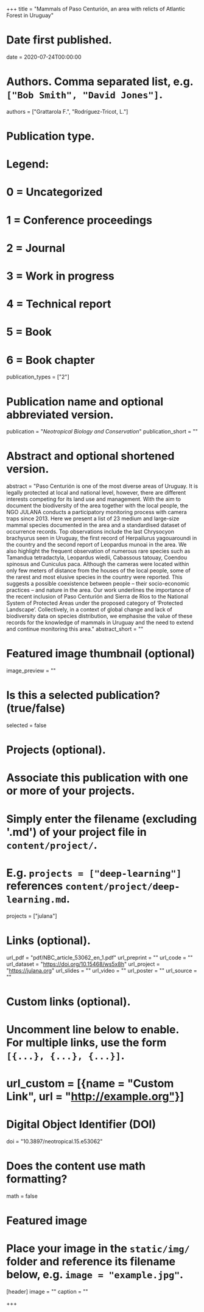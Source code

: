 +++
title = "Mammals of Paso Centurión, an area with relicts of Atlantic Forest in Uruguay"

# Date first published.
date = 2020-07-24T00:00:00

# Authors. Comma separated list, e.g. `["Bob Smith", "David Jones"]`.
authors = ["Grattarola F.", "Rodríguez-Tricot, L."]

# Publication type.
# Legend:
# 0 = Uncategorized
# 1 = Conference proceedings
# 2 = Journal
# 3 = Work in progress
# 4 = Technical report
# 5 = Book
# 6 = Book chapter
publication_types = ["2"]

# Publication name and optional abbreviated version.
publication = "*Neotropical Biology and Conservation*"
publication_short = ""

# Abstract and optional shortened version.
abstract = "Paso Centurión is one of the most diverse areas of Uruguay. It is legally protected at local and national level, however, there are different interests competing for its land use and management. With the aim to document the biodiversity of the area together with the local people, the NGO JULANA conducts a participatory monitoring process with camera traps since 2013. Here we present a list of 23 medium and large-size mammal species documented in the area and a standardised dataset of occurrence records. Top observations include the last Chrysocyon brachyurus seen in Uruguay, the first record of Herpailurus yagouaroundi in the country and the second report of Leopardus munoai in the area. We also highlight the frequent observation of numerous rare species such as Tamandua tetradactyla, Leopardus wiedii, Cabassous tatouay, Coendou spinosus and Cuniculus paca. Although the cameras were located within only few meters of distance from the houses of the local people, some of the rarest and most elusive species in the country were reported. This suggests a possible coexistence between people – their socio-economic practices – and nature in the area. Our work underlines the importance of the recent inclusion of Paso Centurión and Sierra de Ríos to the National System of Protected Areas under the proposed category of ‘Protected Landscape’. Collectively, in a context of global change and lack of biodiversity data on species distribution, we emphasise the value of these records for the knowledge of mammals in Uruguay and the need to extend and continue monitoring this area."
abstract_short = ""

# Featured image thumbnail (optional)
image_preview = ""

# Is this a selected publication? (true/false)
selected = false

# Projects (optional).
#   Associate this publication with one or more of your projects.
#   Simply enter the filename (excluding '.md') of your project file in `content/project/`.
#   E.g. `projects = ["deep-learning"]` references `content/project/deep-learning.md`.
projects = ["julana"]

# Links (optional).
url_pdf = "pdf/NBC_article_53062_en_1.pdf"
url_preprint = ""
url_code = ""
url_dataset = "https://doi.org/10.15468/ws5x8h"
url_project = "https://julana.org"
url_slides = ""
url_video = ""
url_poster = ""
url_source = ""

# Custom links (optional).
#   Uncomment line below to enable. For multiple links, use the form `[{...}, {...}, {...}]`.
# url_custom = [{name = "Custom Link", url = "http://example.org"}]

# Digital Object Identifier (DOI)
doi = "10.3897/neotropical.15.e53062"

# Does the content use math formatting?
math = false

# Featured image
# Place your image in the `static/img/` folder and reference its filename below, e.g. `image = "example.jpg"`.
[header]
image = ""
caption = ""

+++

